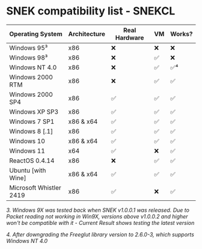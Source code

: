 
# SNEK compatibility list - SNEKCL
| Operating System | Architecture | Real Hardware | VM | Works? | 
| ---------------- |--------------| ------------- | -- | ------ |
|    Windows 95³    |      x86     |       :x:      | :x: | :x: |
|    Windows 98³    |      x86     |      :x:      |:white_check_mark:|:x:|
|  Windows NT 4.0  |      x86     |      :x:     |:white_check_mark:| :white_check_mark:⁴ |
| Windows 2000 RTM |      x86     |:x:|:white_check_mark:| :white_check_mark: |
| Windows 2000 SP4 |      x86     |:white_check_mark:|:white_check_mark:| :white_check_mark: |
|   Windows XP SP3 |      x86     |:white_check_mark:|:white_check_mark:| :white_check_mark: |
|   Windows 7 SP1  |   x86 & x64  |:white_check_mark:|:white_check_mark:| :white_check_mark:|
|   Windows 8 [.1] |      x86     |:white_check_mark: |:white_check_mark:| :white_check_mark:|
|   Windows 10     |   x86 & x64  |:white_check_mark:|:white_check_mark:| :white_check_mark:|
|   Windows 11     |      x64     |:white_check_mark:|:x:| :white_check_mark:|
|   ReactOS 0.4.14 |      x86     |      :x:      |:white_check_mark:| :white_check_mark:|
|Ubuntu [with Wine]|   x86 & x64  |:white_check_mark:|:white_check_mark:| :white_check_mark:|
| Microsoft Whistler 2419 | x86 | :white_check_mark: | :x: | :white_check_mark:|

*3. Windows 9X was tested back when SNEK v1.0.0.1 was released. Due to Packet reading not working in Win9X, versions above v1.0.0.2 and higher won't be compatible with it - Current Result shows testing the latest version*

*4. After downgrading the Freeglut library version to 2.6.0-3, which supports Windows NT 4.0*
